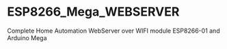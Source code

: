 # ESP8266_Mega_WEBSERVER
Complete Home Automation WebServer over WIFI module ESP8266-01 and Arduino Mega

